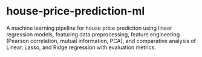 # house-price-prediction-ml
A  machine learning pipeline for house price prediction using linear regression models, featuring data preprocessing, feature engineering (Pearson correlation, mutual information, PCA), and comparative analysis of Linear, Lasso, and Ridge regression with evaluation metrics.
